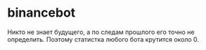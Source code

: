 # binancebot
Никто не знает будущего, а по следам прошлого его точно не определить. Поэтому статистка любого бота крутится около 0.
